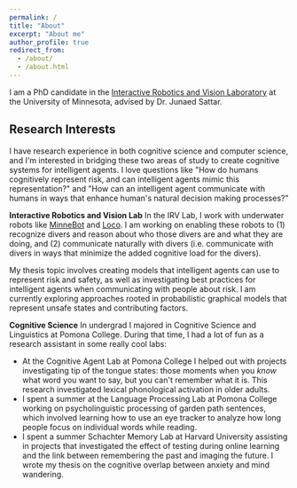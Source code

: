 ```yaml
---
permalink: /
title: "About"
excerpt: "About me"
author_profile: true
redirect_from: 
  - /about/
  - /about.html
---
```


I am a PhD candidate in the [Interactive Robotics and Vision Laboratory](http://irvlab.cs.umn.edu/) at the University of Minnesota, advised by Dr. Junaed Sattar.

Research Interests
------
I have research experience in both cognitive science and computer science, and I'm interested in bridging these two areas of study to create cognitive systems for intelligent agents. I love questions like "How do humans cognitively represent risk, and can intelligent agents mimic this representation?" and "How can an intelligent agent communicate with humans in ways that enhance human's natural decision making processes?" 

**Interactive Robotics and Vision Lab**
In the IRV Lab, I work with underwater robots like [MinneBot](http://irvlab.cs.umn.edu/aqua8-minnebot/minnebot-aqua-8-wiki) and [Loco](http://irvlab.cs.umn.edu/other-projects/loco-auv). I am working on enabling these robots to (1) recognize divers and reason about who those divers are and what they are doing, and (2) communicate naturally with divers (i.e. communicate with divers in ways that minimize the added cognitive load for the divers).

My thesis topic involves creating models that intelligent agents can use to represent risk and safety, as well as investigating best practices for intelligent agents when communicating with people about risk. I am currently exploring approaches rooted in probabilistic graphical models that represent unsafe states and contributing factors. 

**Cognitive Science**
In undergrad I majored in Cognitive Science and Linguistics at Pomona College. During that time, I had a lot of fun as a research assistant in some really cool labs:
  * At the Cognitive Agent Lab at Pomona College I helped out with projects investigating tip of the tongue states: those moments when you *know* what word you want to say, but you can't remember what it is. This research investigated lexical phonological activation in older adults.
  * I spent a summer at the Language Processing Lab at Pomona College working on psycholinguistic processing of garden path sentences, which involved learning how to use an eye tracker to analyze how long people focus on individual words while reading.
  * I spent a summer Schachter Memory Lab at Harvard University assisting in projects that investigated the effect of testing during online learning and the link between remembering the past and imaging the future. 
I wrote my thesis on the cognitive overlap between anxiety and mind wandering. 
